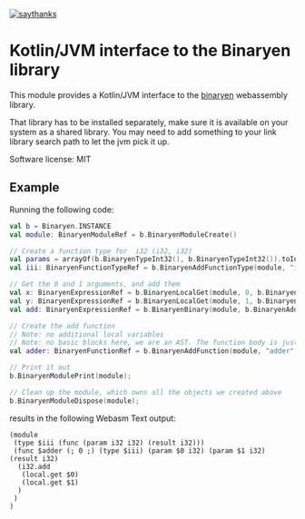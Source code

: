 [![saythanks](https://img.shields.io/badge/say-thanks-ff69b4.svg)](https://saythanks.io/to/irmen)


# Kotlin/JVM interface to the Binaryen library

This module provides a Kotlin/JVM interface to the
[binaryen](https://github.com/WebAssembly/binaryen) webassembly library.

That library has to be installed separately, make sure it is available on your system as a shared library.
You may need to add something to your link library search path to let the jvm pick it up.

Software license: MIT

## Example

Running the following code:
```kotlin
val b = Binaryen.INSTANCE
val module: BinaryenModuleRef = b.BinaryenModuleCreate()

// Create a function type for  i32 (i32, i32)
val params = arrayOf(b.BinaryenTypeInt32(), b.BinaryenTypeInt32()).toIntArray()
val iii: BinaryenFunctionTypeRef = b.BinaryenAddFunctionType(module, "iii", b.BinaryenTypeInt32(), params, 2);

// Get the 0 and 1 arguments, and add them
val x: BinaryenExpressionRef = b.BinaryenLocalGet(module, 0, b.BinaryenTypeInt32())
val y: BinaryenExpressionRef = b.BinaryenLocalGet(module, 1, b.BinaryenTypeInt32())
val add: BinaryenExpressionRef = b.BinaryenBinary(module, b.BinaryenAddInt32(), x, y)

// Create the add function
// Note: no additional local variables
// Note: no basic blocks here, we are an AST. The function body is just an expression node.
val adder: BinaryenFunctionRef = b.BinaryenAddFunction(module, "adder", iii, null, 0, add);

// Print it out
b.BinaryenModulePrint(module);

// Clean up the module, which owns all the objects we created above
b.BinaryenModuleDispose(module);
```

results in the following Webasm Text output:
```
(module
 (type $iii (func (param i32 i32) (result i32)))
 (func $adder (; 0 ;) (type $iii) (param $0 i32) (param $1 i32) (result i32)
  (i32.add
   (local.get $0)
   (local.get $1)
  )
 )
)
```
